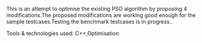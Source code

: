 This is an attempt to optimise the existing PSO algorithm by proposing 4 modifications.The proposed modifications are working good enough for the sample testcases.Testing the benchmark testcases is in progress..

Tools & technologies used: C++,Optimisation

